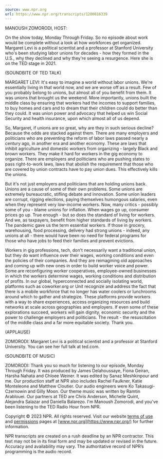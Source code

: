 ```yaml
---
source: www.npr.org
url: https://www.npr.org/transcripts/1200816339
---
```


MANOUSH ZOMORODI, HOST:

On the show today, Monday Through Friday. So no episode about work would be complete without a look at how workforces get organized. Margaret Levi is a political scientist and a professor at Stanford University who's been studying labor unions for decades - how they formed in the U.S., why they declined and why they're seeing a resurgence. Here she is on the TED stage in 2021.

(SOUNDBITE OF TED TALK)

MARGARET LEVI: It's easy to imagine a world without labor unions. We're essentially living in that world now, and we are worse off as a result. Few of you probably belong to unions, but almost all of you benefit from them. It was unions that brought us the weekend. More importantly, unions built the middle class by ensuring that workers had the incomes to support families, to buy homes and cars and to dream that their children could do better than they could. It was union power and advocacy that helped us win Social Security and health insurance, upon which almost all of us depend.

So, Margaret, if unions are so great, why are they in such serious decline? Because the odds are stacked against them. There are many employers and politicians who are preventing the reform of labor laws passed nearly a century ago, in another era and another economy. These are laws that inhibit agriculture and domestic workers from organizing - largely Black and brown workers. They make it hard for workers in the gig economy to organize. There are employers and politicians who are pushing states to pass right-to-work laws, laws that abolish the requirement that those who are covered by union contracts have to pay union dues. This effectively kills the unions.

But it's not just employers and politicians that are holding unions back. Unions are a cause of some of their own problems. Some unions are extremely bureaucratic, stifling debate and innovation. Some union leaders are corrupt, rigging elections, paying themselves humongous salaries, even when they represent very low-income workers. Now, many critics - possibly some of you - blame unions for inflation. When wages go up, consumer prices go up. True enough - but so does the standard of living for workers. And we, as taxpayers, benefit from higher standards of living by workers. The pandemic gave us the term essential workers. If those in grocery, warehousing, food processing, delivery had strong unions - indeed, any unions at all - there would have been no need for federal programs for those who have jobs to feed their families and prevent evictions.

Workers in gig professions, tech, don't necessarily want a traditional union, but they do want influence over their wages, working conditions and even the policies of their companies. And they are reimagining old approaches and coming up with new ones in order to build worker voice and power. Some are reconfiguring worker cooperatives, employee-owned businesses in which the workers determine wages, working conditions and distribution of profits. In our global, hyperconnected and socially isolating world, platforms such as coworker.org or Unit recognize and address the fact that there is a mobile workforce that no longer has water coolers or lunchrooms around which to gather and strategize. These platforms provide workers with a way to share experiences, access organizing resources and build networks at scale across geographies and employers. If even some of these explorations succeed, workers will gain dignity, economic security and the power to challenge employers and politicians. The result - the resuscitation of the middle class and a far more equitable society. Thank you.

(APPLAUSE)

ZOMORODI: Margaret Levi is a political scientist and a professor at Stanford University. You can see her full talk at ted.com.

(SOUNDBITE OF MUSIC)

ZOMORODI: Thank you so much for listening to our episode, Monday Through Friday. It was produced by James Delahoussaye, Fiona Geiran, Harsha Nahata and Chloee Weiner. It was edited by Sanaz Meshkinpour and me. Our production staff at NPR also includes Rachel Faulkner, Katie Monteleone and Matthew Cloutier. Our audio engineers were Ko Takasugi-Czernowin and Gilly Moon. Our theme music was written by Ramtin Arablouei. Our partners at TED are Chris Anderson, Michelle Quint, Alejandra Salazar and Daniella Balarezo. I'm Manoush Zomorodi, and you've been listening to the TED Radio Hour from NPR.

Copyright © 2023 NPR. All rights reserved. Visit our website [terms of use](https://www.npr.org/about-npr/179876898/terms-of-use) and [permissions](https://www.npr.org/about-npr/179881519/rights-and-permissions-information) pages at [www.npr.org](https://www.npr.org/) for further information.

NPR transcripts are created on a rush deadline by an NPR contractor. This text may not be in its final form and may be updated or revised in the future. Accuracy and availability may vary. The authoritative record of NPR’s programming is the audio record.
